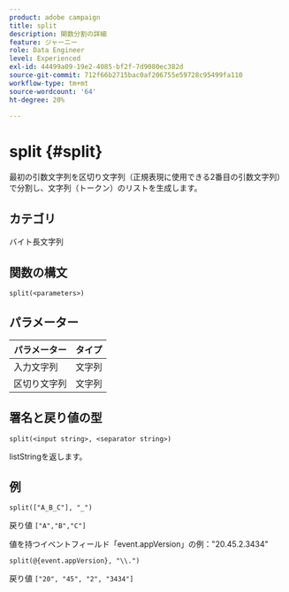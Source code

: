 ```yaml
---
product: adobe campaign
title: split
description: 関数分割の詳細
feature: ジャーニー
role: Data Engineer
level: Experienced
exl-id: 44499a09-19e2-4085-bf2f-7d9080ec382d
source-git-commit: 712f66b2715bac0af206755e59728c95499fa110
workflow-type: tm+mt
source-wordcount: '64'
ht-degree: 20%

---
```


# split {#split}

最初の引数文字列を区切り文字列（正規表現に使用できる2番目の引数文字列）で分割し、文字列（トークン）のリストを生成します。

## カテゴリ

 バイト長文字列

## 関数の構文

`split(<parameters>)`

## パラメーター

| パラメーター | タイプ |
|-----------|------------------|
| 入力文字列 | 文字列 |
| 区切り文字列 | 文字列 |

## 署名と戻り値の型

`split(<input string>, <separator string>)`

listStringを返します。

## 例

`split(["A_B_C"], "_")`

戻り値 `["A","B","C"]`

値を持つイベントフィールド「event.appVersion」の例：&quot;20.45.2.3434&quot;

`split(@{event.appVersion}, "\\.")`

戻り値 `["20", "45", "2", "3434"]`
